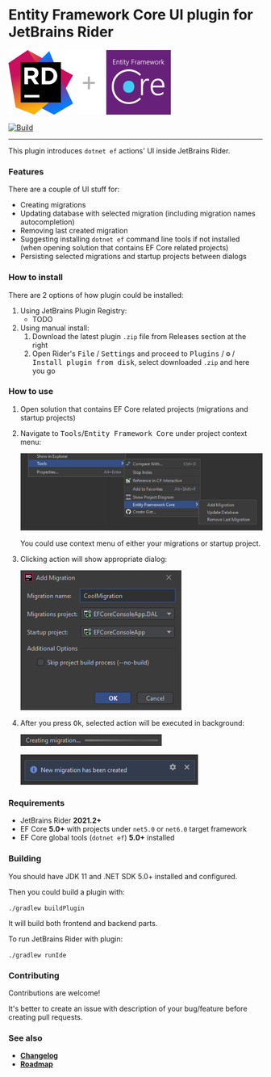 # Entity Framework Core UI plugin for JetBrains Rider 
![Logo](img/rider-plus-efcore-128.png)

[![Build](https://github.com/seclerp/rider-efcore/actions/workflows/ci.yml/badge.svg)](https://github.com/seclerp/rider-efcore/actions/workflows/ci.yml)

---

This plugin introduces `dotnet ef` actions' UI inside JetBrains Rider.

### Features

There are a couple of UI stuff for:
- Creating migrations
- Updating database with selected migration (including migration names autocompletion)
- Removing last created migration
- Suggesting installing `dotnet ef` command line tools if not installed (when opening solution that contains EF Core related projects)
- Persisting selected migrations and startup projects between dialogs

### How to install

There are 2 options of how plugin could be installed:
1. Using JetBrains Plugin Registry:
   - TODO
2. Using manual install:
   1. Download the latest plugin `.zip` file from Releases section at the right
   2. Open Rider's <kbd>File</kbd> / <kbd>Settings</kbd> and proceed to <kbd>Plugins</kbd> / <kbd>⚙</kbd> / <kbd>Install plugin from disk</kbd>, select downloaded `.zip` and here you go

### How to use

1. Open solution that contains EF Core related projects (migrations and startup projects)
2. Navigate to <kbd>Tools</kbd>/<kbd>Entity Framework Core</kbd> under project context menu:

   ![Logo](img/how-to-use-1.png)

   You could use context menu of either your migrations or startup project.
3. Clicking action will show appropriate dialog:

   ![Logo](img/how-to-use-2.png)
4. After you press <kbd>Ok</kbd>, selected action will be executed in background:

   ![Logo](img/how-to-use-3.png)

   ![Logo](img/how-to-use-4.png)

### Requirements

- JetBrains Rider **2021.2+**
- EF Core **5.0+** with projects under `net5.0` or `net6.0` target framework
- EF Core global tools (`dotnet ef`) **5.0+** installed

### Building

You should have JDK 11 and .NET SDK 5.0+ installed and configured.

Then you could build a plugin with:

`./gradlew buildPlugin`

It will build both frontend and backend parts.

To run JetBrains Rider with plugin:

`./gradlew runIde`

### Contributing

Contributions are welcome!

It's better to create an issue with description of your bug/feature before creating pull requests.

### See also

- [**Changelog**](CHANGELOG.md)
- [**Roadmap**](docs/ROADMAP.md)
